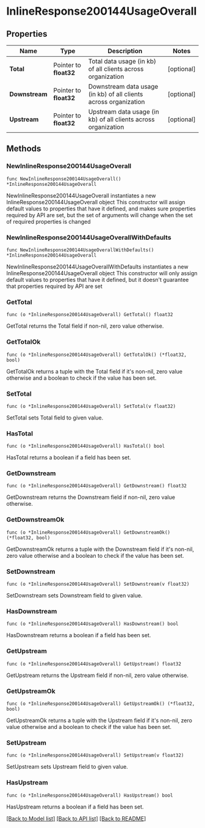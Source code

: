 # InlineResponse200144UsageOverall

## Properties

Name | Type | Description | Notes
------------ | ------------- | ------------- | -------------
**Total** | Pointer to **float32** | Total data usage (in kb) of all clients across organization | [optional] 
**Downstream** | Pointer to **float32** | Downstream data usage (in kb) of all clients across organization | [optional] 
**Upstream** | Pointer to **float32** | Upstream data usage (in kb) of all clients across organization | [optional] 

## Methods

### NewInlineResponse200144UsageOverall

`func NewInlineResponse200144UsageOverall() *InlineResponse200144UsageOverall`

NewInlineResponse200144UsageOverall instantiates a new InlineResponse200144UsageOverall object
This constructor will assign default values to properties that have it defined,
and makes sure properties required by API are set, but the set of arguments
will change when the set of required properties is changed

### NewInlineResponse200144UsageOverallWithDefaults

`func NewInlineResponse200144UsageOverallWithDefaults() *InlineResponse200144UsageOverall`

NewInlineResponse200144UsageOverallWithDefaults instantiates a new InlineResponse200144UsageOverall object
This constructor will only assign default values to properties that have it defined,
but it doesn't guarantee that properties required by API are set

### GetTotal

`func (o *InlineResponse200144UsageOverall) GetTotal() float32`

GetTotal returns the Total field if non-nil, zero value otherwise.

### GetTotalOk

`func (o *InlineResponse200144UsageOverall) GetTotalOk() (*float32, bool)`

GetTotalOk returns a tuple with the Total field if it's non-nil, zero value otherwise
and a boolean to check if the value has been set.

### SetTotal

`func (o *InlineResponse200144UsageOverall) SetTotal(v float32)`

SetTotal sets Total field to given value.

### HasTotal

`func (o *InlineResponse200144UsageOverall) HasTotal() bool`

HasTotal returns a boolean if a field has been set.

### GetDownstream

`func (o *InlineResponse200144UsageOverall) GetDownstream() float32`

GetDownstream returns the Downstream field if non-nil, zero value otherwise.

### GetDownstreamOk

`func (o *InlineResponse200144UsageOverall) GetDownstreamOk() (*float32, bool)`

GetDownstreamOk returns a tuple with the Downstream field if it's non-nil, zero value otherwise
and a boolean to check if the value has been set.

### SetDownstream

`func (o *InlineResponse200144UsageOverall) SetDownstream(v float32)`

SetDownstream sets Downstream field to given value.

### HasDownstream

`func (o *InlineResponse200144UsageOverall) HasDownstream() bool`

HasDownstream returns a boolean if a field has been set.

### GetUpstream

`func (o *InlineResponse200144UsageOverall) GetUpstream() float32`

GetUpstream returns the Upstream field if non-nil, zero value otherwise.

### GetUpstreamOk

`func (o *InlineResponse200144UsageOverall) GetUpstreamOk() (*float32, bool)`

GetUpstreamOk returns a tuple with the Upstream field if it's non-nil, zero value otherwise
and a boolean to check if the value has been set.

### SetUpstream

`func (o *InlineResponse200144UsageOverall) SetUpstream(v float32)`

SetUpstream sets Upstream field to given value.

### HasUpstream

`func (o *InlineResponse200144UsageOverall) HasUpstream() bool`

HasUpstream returns a boolean if a field has been set.


[[Back to Model list]](../README.md#documentation-for-models) [[Back to API list]](../README.md#documentation-for-api-endpoints) [[Back to README]](../README.md)


